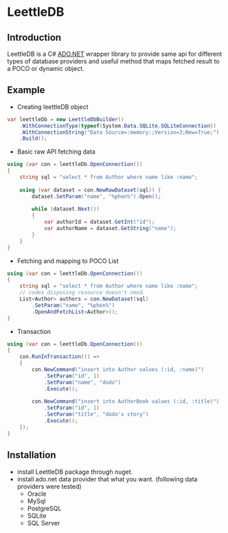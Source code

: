 # LeettleDB

## Introduction
LeettleDB is a C# [ADO.NET](https://docs.microsoft.com/dotnet/framework/data/adonet) wrapper library to provide same api for different types of database providers and useful method that maps fetched result to a POCO or dynamic object.

## Example
* Creating leettleDB object
```csharp
var leettleDb = new LeettleDbBuilder()
    .WithConnectionType(typeof(System.Data.SQLite.SQLiteConnection))
    .WithConnectionString("Data Source=:memory:;Version=3;New=True;")
    .Build();
```

* Basic raw API fetching data
```csharp
using (var con = leettleDb.OpenConnection())
{
    string sql = "select * from Author where name like :name";
    
    using (var dataset = con.NewRawDataset(sql)) {
        dataset.SetParam("name", "%phen%").Open();
        
        while (dataset.Next())
        {
            var authorId = dataset.GetInt("id");
            var authorName = dataset.GetString("name");
        }
    }
}
```

* Fetching and mapping to POCO List
```csharp
using (var con = leettleDb.OpenConnection())
{
    string sql = "select * from Author where name like :name";
    // codes disposing resource doesn't need.
    List<Author> authors = con.NewDataset(sql)
        .SetParam("name", "%phen%")
        .OpenAndFetchList<Author>();
}
```

* Transaction
```csharp
using (var con = leettleDb.OpenConnection())
{
    con.RunInTransaction(() =>
    {
        con.NewCommand("insert into Author values (:id, :name)")
            .SetParam("id", 1)
            .SetParam("name", "dodo")
            .Execute();
        
        con.NewCommand("insert into AuthorBook values (:id, :title)")
            .SetParam("id", 1)
            .SetParam("title", "dodo's story")
            .Execute();
    });
}
```
## Installation
* install LeettleDB package through nuget.
* install ado.net data provider that what you want. (following data providers were tested)
  * Oracle
  * MySql
  * PostgreSQL
  * SQLite
  * SQL Server